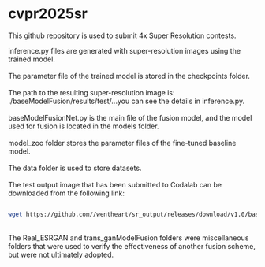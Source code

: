 # cvpr2025sr
This github repository is used to submit 4x Super Resolution contests.

inference.py files are generated with super-resolution images using the trained model.<br>
<br>
The parameter file of the trained model is stored in the checkpoints folder.<br>
<br>
The path to the resulting super-resolution image is: ./baseModelFusion/results/test/...you can see the details in inference.py.<br>
<br>
baseModelFusionNet.py is the main file of the fusion model, and the model used for fusion is located in the models folder.<br>
<br>
model_zoo folder stores the parameter files of the fine-tuned baseline model.<br>
<br>
The data folder is used to store datasets.
<br>
<br>
The test output image that has been submitted to Codalab can be downloaded from the following link:
<br>
```bash

wget https://github.com//wentheart/sr_output/releases/download/v1.0/baseFusionOutput.zip
```
<br>
The Real_ESRGAN and trans_ganModelFusion folders were miscellaneous folders that were used to verify the effectiveness of another fusion scheme, but were not ultimately adopted.<br>
<br>
